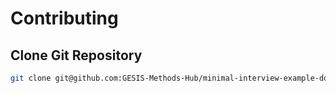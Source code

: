 # Contributing

## Clone Git Repository

```bash
git clone git@github.com:GESIS-Methods-Hub/minimal-interview-example-docx.git
```